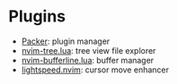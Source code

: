 # Plugins

- [Packer](packer.md): plugin manager
- [nvim-tree.lua](nvim-tree.md): tree view file explorer
- [nvim-bufferline.lua](nvim-bufferline.md): buffer manager
- [lightspeed.nvim](lighspeed.md): cursor move enhancer
